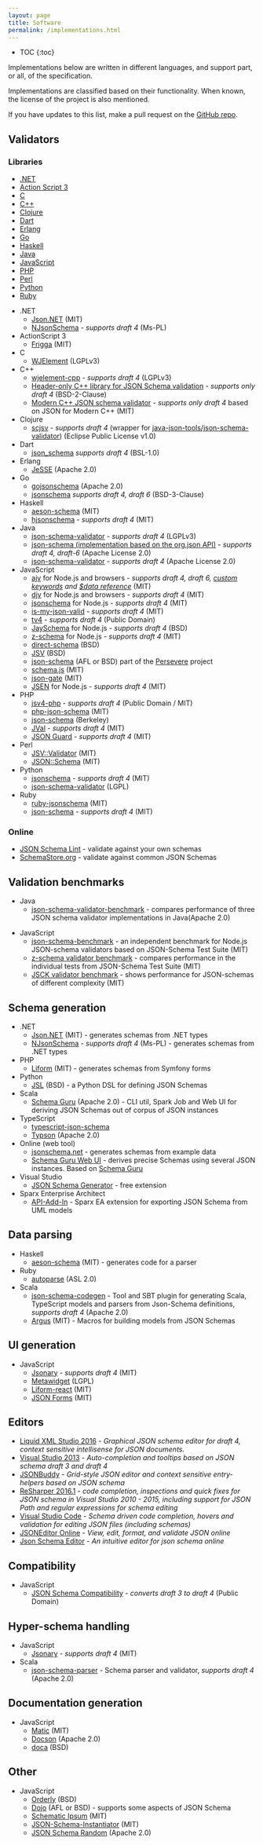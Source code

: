 ```yaml
---
layout: page
title: Software
permalink: /implementations.html
---
```


* TOC
{:toc}

Implementations below are written in different languages, and support part, or all, of the specification.

Implementations are classified based on their functionality. When known, the license of the project is also mentioned.

If you have updates to this list, make a pull request on the [GitHub repo](https://github.com/json-schema-org/json-schema-org.github.io).

Validators
----------

### Libraries

<nav class="intra" markdown="1">

-   [.NET](#validator-dotnet)
-   [Action Script 3](#validator-action-script-3)
-   [C](#validator-c)
-   [C++](#validator-cpp)
-   [Clojure](#validator-clojure)
-   [Dart](#validator-dart)
-   [Erlang](#validator-erlang)
-   [Go](#validator-go)
-   [Haskell](#validator-haskell)
-   [Java](#validator-java)
-   [JavaScript](#validator-javascript)
-   [PHP](#validator-php)
-   [Perl](#validator-perl)
-   [Python](#validator-python)
-   [Ruby](#validator-ruby)

</nav>

<!-- -->

- .NET <a id="validator-dotnet"></a>
    -   [Json.NET](http://james.newtonking.com/projects/json-net.aspx) (MIT)
    -   [NJsonSchema](http://NJsonSchema.org) - *supports draft 4* (Ms-PL)
- ActionScript 3 <a id="validator-action-script-3"></a>
    -   [Frigga](https://github.com/raulbajales/Frigga) (MIT)
- C <a id="validator-c"></a>
    -   [WJElement](https://github.com/netmail-open/wjelement) (LGPLv3)
- C++ <a id="validator-cpp"></a>
    -   [wjelement-cpp](https://github.com/petehug/wjelement-cpp) - *supports draft 4* (LGPLv3)
    -   [Header-only C++ library for JSON Schema validation](https://github.com/tristanpenman/valijson) - *supports only draft 4* (BSD-2-Clause)
    -   [Modern C++ JSON schema validator](https://github.com/pboettch/json-schema-validator) - *supports only draft 4* based on JSON for Modern C++ (MIT)
- Clojure <a id="validator-clojure"></a>
    -   [scjsv](https://github.com/metosin/scjsv) - *supports draft 4* (wrapper for [java-json-tools/json-schema-validator](https://github.com/java-json-tools/json-schema-validator)) (Eclipse Public License v1.0)
-  Dart <a id="validator-dart"></a>
    -   [json_schema](https://github.com/patefacio/json_schema) *supports draft 4* (BSL-1.0)
- Erlang <a name="validator-erlang"></a>
    -   [JeSSE](https://github.com/for-GET/jesse) (Apache 2.0)
- Go <a name="validator-go"></a>
    -   [gojsonschema](https://github.com/sigu-399/gojsonschema) (Apache 2.0)
    -   [jsonschema](https://github.com/santhosh-tekuri/jsonschema) *supports draft 4, draft 6* (BSD-3-Clause)
- Haskell <a id="validator-haskell"></a>
    -   [aeson-schema](https://github.com/timjb/aeson-schema) (MIT)
    -   [hjsonschema](https://github.com/seagreen/hjsonschema) - *supports draft 4* (MIT)
- Java <a id="validator-java"></a>
    -   [json-schema-validator](https://github.com/java-json-tools/json-schema-validator) - *supports draft 4* (LGPLv3)
    -   [json-schema (implementation based on the org.json API)](https://github.com/everit-org/json-schema) - *supports draft 4, draft-6* (Apache License 2.0)
    -   [json-schema-validator](https://github.com/networknt/json-schema-validator) - *supports draft 4* (Apache License 2.0)
- JavaScript <a id="validator-javascript"></a>
    -   [ajv](https://github.com/epoberezkin/ajv) for Node.js and browsers - *supports draft 4, draft 6, [custom keywords](https://github.com/epoberezkin/ajv-keywords) and [$data reference](https://github.com/json-schema-org/json-schema-spec/issues/51)* (MIT)
    -   [djv](https://github.com/korzio/djv) for Node.js and browsers - *supports draft 4* (MIT)
    -   [jsonschema](https://github.com/tdegrunt/jsonschema) for Node.js - *supports draft 4* (MIT)
    -   [is-my-json-valid](https://github.com/mafintosh/is-my-json-valid) - *supports draft 4* (MIT)
    -   [tv4](http://geraintluff.github.com/tv4/) - *supports draft 4* (Public Domain)
    -   [JaySchema](https://github.com/natesilva/jayschema) for Node.js - *supports draft 4* (BSD)
    -   [z-schema](https://github.com/zaggino/z-schema) for Node.js - *supports draft 4* (MIT)
    -   [direct-schema](http://github.com/IreneKnapp/direct-schema) (BSD)
    -   [JSV](http://github.com/garycourt/JSV) (BSD)
    -   [json-schema](https://github.com/kriszyp/json-schema) (AFL or BSD) part of the [Persevere](http://github.com/kriszyp/json-schema) project
    -   [schema.js](https://github.com/akidee/schema.js) (MIT)
    -   [json-gate](https://github.com/oferei/json-gate) (MIT)
    -   [JSEN](https://github.com/bugventure/jsen) for Node.js - *supports draft 4* (MIT)
- PHP <a id="validator-php"></a>
    -   [jsv4-php](https://github.com/geraintluff/jsv4-php) - *supports draft 4* (Public Domain / MIT)
    -   [php-json-schema](https://github.com/hasbridge/php-json-schema) (MIT)
    -   [json-schema](https://github.com/justinrainbow/json-schema) (Berkeley)
    -   [JVal](https://github.com/stefk/jval) - *supports draft 4* (MIT)
    -   [JSON Guard](https://github.com/thephpleague/json-guard) - *supports draft 4* (MIT)
- Perl <a id="validator-perl"></a>
    -   [JSV::Validator](https://metacpan.org/module/JSV::Validator) (MIT)
    -   [JSON::Schema](https://metacpan.org/module/JSON::Schema) (MIT)
- Python <a id="validator-python"></a>
    -   [jsonschema](https://github.com/Julian/jsonschema) - *supports draft 4* (MIT)
    -   [json-schema-validator](https://github.com/zyga/json-schema-validator) (LGPL)
- Ruby <a id="validator-ruby"></a>
    -   [ruby-jsonschema](https://github.com/Constellation/ruby-jsonchema) (MIT)
    -   [json-schema](https://github.com/hoxworth/json-schema) - *supports draft 4* (MIT)

### Online

-   [JSON Schema Lint](http://jsonschemalint.com/) - validate against your own schemas
-   [SchemaStore.org](http://schemastore.org/validator/) - validate against common JSON Schemas

Validation benchmarks
---------------------

-   Java
    -   [json-schema-validator-benchmark](https://github.com/networknt/json-schema-validator-perftest) - compares performance of three JSON schema validator implementations in Java(Apache 2.0)

<!-- -->

-   JavaScript
    -   [json-schema-benchmark](https://github.com/ebdrup/json-schema-benchmark) - an independent benchmark for Node.js JSON-schema validators based on JSON-Schema Test Suite (MIT)
    -   [z-schema validator benchmark](https://github.com/zaggino/z-schema#benchmarks) - compares performance in the individual tests from JSON-Schema Test Suite (MIT)
    -   [JSCK validator benchmark](https://github.com/pandastrike/jsck#benchmarks) - shows performance for JSON-schemas of different complexity (MIT)

Schema generation
-----------------

-   .NET
    -   [Json.NET](http://james.newtonking.com/projects/json-net.aspx) (MIT) - generates schemas from .NET types
    -   [NJsonSchema](http://NJsonSchema.org) - *supports draft 4* (Ms-PL) - generates schemas from .NET types
-   PHP
    -   [Liform](https://github.com/Limenius/liform) (MIT) - generates schemas from Symfony forms
-   Python
    -   [JSL](https://github.com/aromanovich/jsl) (BSD) - a Python DSL for defining JSON Schemas
-   Scala
    -   [Schema Guru](https://github.com/snowplow/schema-guru) (Apache 2.0) - CLI util, Spark Job and Web UI for deriving JSON Schemas out of corpus of JSON instances
-   TypeScript
    -   [typescript-json-schema](https://github.com/YousefED/typescript-json-schema)
    -   [Typson](https://github.com/lbovet/typson) (Apache 2.0)
-   Online (web tool)
    -   [jsonschema.net](http://www.jsonschema.net/) - generates schemas from example data
    -   [Schema Guru Web UI](http://schemaguru.snowplowanalytics.com/) - derives precise Schemas using several JSON instances. Based on [Schema Guru](link-impl-guru)
-   Visual Studio
    -   [JSON Schema Generator](http://visualstudiogallery.msdn.microsoft.com/b4515ef8-a518-41ca-b48c-bb1fd4e6faf7) - free extension
-   Sparx Enterprise Architect
    -   [API-Add-In](https://github.com/bayeslife/api-add-in) - Sparx EA extension for exporting JSON Schema from UML models

Data parsing
------------

-   Haskell
    -   [aeson-schema](https://github.com/timjb/aeson-schema) (MIT) - generates code for a parser
-   Ruby
    -   [autoparse](https://github.com/google/autoparse) (ASL 2.0)
-   Scala
    -   [json-schema-codegen](https://github.com/VoxSupplyChain/json-schema-codegen) - Tool and SBT plugin for generating Scala, TypeScript models and parsers from Json-Schema definitions, *supports draft 4* (Apache 2.0)
    -   [Argus](https://github.com/aishfenton/argus) (MIT) - Macros for building models from JSON Schemas

UI generation
-------------

-   JavaScript
    -   [Jsonary](http://jsonary.com/) - *supports draft 4* (MIT)
    -   [Metawidget](http://metawidget.org/) (LGPL)
    -   [Liform-react](https://github.com/Limenius/liform-react) (MIT)
    -   [JSON Forms](http://jsonforms.io) (MIT)

Editors
-------

-   [Liquid XML Studio 2016](https://www.liquid-technologies.com/json-schema-editor) - *Graphical JSON schema editor for draft 4, context sensitive intellisense for JSON documents.*
-   [Visual Studio 2013](http://www.visualstudio.com/) - *Auto-completion and tooltips based on JSON schema draft 3 and draft 4*
-   [JSONBuddy](http://www.json-buddy.com/) - *Grid-style JSON editor and context sensitive entry-helpers based on JSON schema*
-   [ReSharper 2016.1](https://www.jetbrains.com/resharper/) - *code completion, inspections and quick fixes for JSON schema in Visual Studio 2010 - 2015, including support for JSON Path and regular expressions for schema editing*
-   [Visual Studio Code](https://code.visualstudio.com/) - *Schema driven code completion, hovers and validation for editing JSON files (including schemas)*
-   [JSONEditor Online](http://jsoneditoronline.org) - *View, edit, format, and validate JSON online*
-   [Json Schema Editor](https://json-schema-editor.tangramjs.com) - *An intuitive editor for json schema online*

Compatibility
-------------

-   JavaScript
    -   [JSON Schema Compatibility](https://github.com/geraintluff/json-schema-compatability) - *converts draft 3 to draft 4* (Public Domain)

Hyper-schema handling
---------------------

-   JavaScript
    -   [Jsonary](http://jsonary.com/) - *supports draft 4* (MIT)
-   Scala
    -   [json-schema-parser](https://github.com/VoxSupplyChain/json-schema-parser) - Schema parser and validator, *supports draft 4* (Apache 2.0)

Documentation generation
------------------------

-   JavaScript
    -   [Matic](https://github.com/mattyod/matic) (MIT)
    -   [Docson](https://github.com/lbovet/docson) (Apache 2.0)
    -   [doca](https://github.com/cloudflare/doca/) (BSD)

Other
-----

-   JavaScript
    -   [Orderly](http://orderly-json.org) (BSD)
    -   [Dojo](http://www.dojotoolkit.org/) (AFL or BSD) - supports some aspects of JSON Schema
    -   [Schematic Ipsum](http://schematic-ipsum.herokuapp.com/) (MIT)
    -   [JSON-Schema-Instantiator](https://github.com/tomarad/JSON-Schema-Instantiator) (MIT)
    -   [JSON Schema Random](https://github.com/andreineculau/json-schema-random) (Apache 2.0)
